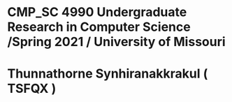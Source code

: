 # CMP_SC 4990 Undergraduate Research in Computer Science /Spring 2021 / University of Missouri 
# Thunnathorne Synhiranakkrakul ( TSFQX ) 
